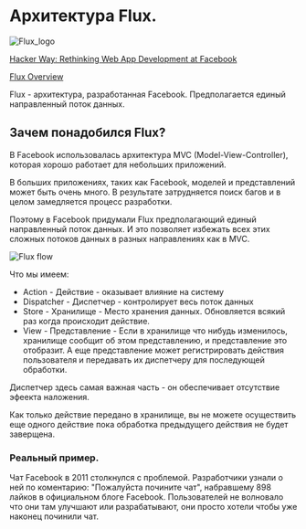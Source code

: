 # Архитектура Flux.

![Flux_logo](https://facebook.github.io/flux/img/flux-logo-color.svg)

[Hacker Way: Rethinking Web App Development at Facebook](https://www.youtube.com/watch?v=nYkdrAPrdcw&t=)

[Flux Overview](https://facebook.github.io/flux/docs/in-depth-overview)

Flux - архитектура, разработанная Facebook. Предполагается единый направленный поток данных.

## Зачем понадобился Flux?

В Facebook использовалась архитектура MVC (Model-View-Controller), которая хорошо работает для небольших приложений.

В больших приложениях, таких как Facebook, моделей и представлений может быть очень много. В результате затрудняется поиск багов и в целом замедляется процесс разработки. 

Поэтому в Facebook придумали Flux предполагающий единый направленный поток данных. И это позволяет избежать всех этих сложных потоков данных в разных направлениях как в MVC.

![Flux flow](https://facebook.github.io/flux/img/overview/flux-simple-f8-diagram-1300w.png)

Что мы имеем:

* Action - Действие - оказывает влияние на систему
* Dispatcher - Диспетчер - контролирует весь поток данных 
* Store - Хранилище - Место хранения данных. Обновляется всякий раз когда происходит действие.
* View - Представление - Если в хранилище что нибудь изменилось, хранилище сообщит об этом представлению, и представление это отобразит. А еще представление может регистрировать действия пользователя и передавать их диспетчеру для последующей обработки.

Диспетчер здесь самая важная часть - он обеспечивает отсутствие эфеекта наложения.

Как только действие передано в хранилище, вы не можете осуществить еще одного действие пока обработка предыдущего действия не будет заверщена.

### Реальный пример.

Чат Facebook в 2011 столкнулся с проблемой. Разработчики узнали о ней по коментарию: "Пожалуйста почините чат", набравшему 898 лайков в официальном блоге Facebook. Пользователей не волновало что они там улучшают или разрабатывают, они просто хотели чтобы уже наконец починили чат.